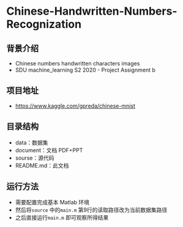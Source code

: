 # Chinese-Handwritten-Numbers-Recognization

## 背景介绍

- Chinese numbers handwritten characters images
- SDU machine_learning S2 2020 - Project Assignment b

## 项目地址

- https://www.kaggle.com/gpreda/chinese-mnist

## 目录结构

- data：数据集
- document：文档 PDF+PPT
- sourse：源代码
- README.md：此文档

## 运行方法

- 需要配置完成基本 Matlab 环境
- 然后将`source` 中的`main.m`  第9行的读取路径改为当前数据集路径
- 之后直接运行`main.m`  即可观察所得结果